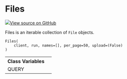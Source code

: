 # Files



[![](https://www.tensorflow.org/images/GitHub-Mark-32px.png)View source on GitHub](https://www.github.com/wandb/client/tree/3a0def97afe1def2b1a59786b4f0bbcac3f5dc4c/wandb/apis/public.py#L1539-L1602)




Files is an iterable collection of <code>File</code> objects.

<pre><code>Files(
    client, run, names=[], per_page=50, upload=(False)
)</code></pre>







<!-- Tabular view -->
<table>
<tr><th>Class Variables</th></tr>

<tr>
<td>
QUERY<a id="QUERY"></a>
</td>
<td>

</td>
</tr>
</table>

